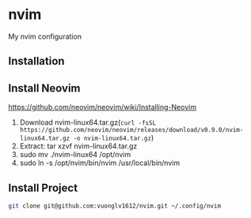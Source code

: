 # nvim
My nvim configuration

## Installation
## Install Neovim
https://github.com/neovim/neovim/wiki/Installing-Neovim
1. Download nvim-linux64.tar.gz(`curl -fsSL https://github.com/neovim/neovim/releases/download/v0.9.0/nvim-linux64.tar.gz -o nvim-linux64.tar.gz`)
2. Extract: tar xzvf nvim-linux64.tar.gz
3. sudo mv ./nvim-linux64 /opt/nvim
4. sudo ln -s /opt/nvim/bin/nvim /usr/local/bin/nvim

## Install Project
```bash
git clone git@github.com:vuonglv1612/nvim.git ~/.config/nvim
```
